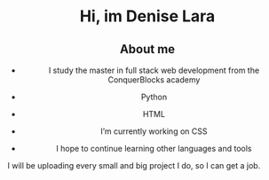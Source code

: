 <h1 align="center">Hi, im Denise Lara</h1>

<section align="center">
<h2>About me</h2>
<ul>
    <li><p>I study the master in full stack web development from the ConquerBlocks academy</p></li>
    <li><p>Python</p></li>
    <li><p>HTML</p></li>
    <li><p>I’m currently working on CSS</p></li>
    <li>I hope to continue learning other languages ​​and tools</li>
</ul>
</section>
<p>I will be uploading every small and big project I do, so I can get a job.</p>
<!--
**DeniseLara/DeniseLara** is a ✨ _special_ ✨ repository because its `README.md` (this file) appears on your GitHub profile.

Here are some ideas to get you started:

- 🔭 I’m currently working on ...
- 🌱 I’m currently learning ...
- 👯 I’m looking to collaborate on ...
- 🤔 I’m looking for help with ...
- 💬 Ask me about ...
- 📫 How to reach me: ...
- 😄 Pronouns: ...
- ⚡ Fun fact: ...
-->
